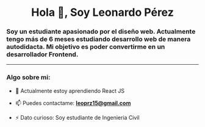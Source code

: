 <div id="header" aling="center">
    <h1 align="center"> Hola 👋, Soy Leonardo Pérez</h1>
    <h3 aling="center"> Soy un estudiante apasionado por el diseño web. Actualmente tengo más de 6 meses estudiando desarrollo web de manera autodidacta. Mi objetivo es poder convertirme en un desarrollador Frontend.</h3>
</div>

---

### Algo sobre mi:

- 🌱 Actualmente estoy aprendiendo React JS

- 📫 Puedes contactame: **leoprz15@gmail.com**

- ⚡ Dato curioso: Soy estudiante de Ingenieria Civil

